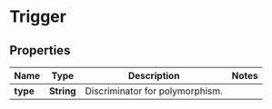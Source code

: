 
# Trigger

## Properties
Name | Type | Description | Notes
------------ | ------------- | ------------- | -------------
**type** | **String** | Discriminator for polymorphism.  | 



